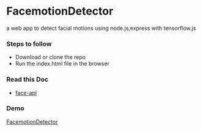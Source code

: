 # FacemotionDetector
a web app to detect facial motions using node.js,express with tensorflow.js

### Steps to follow
* Download or clone the repo
* Run the index.html file in the browser


### Read this Doc
 * [face-api](https://github.com/justadudewhohacks/face-api.js)
 
 ### Demo
 [FacemotionDetector](https://facemotion.netlify.app/)
 
 
 

